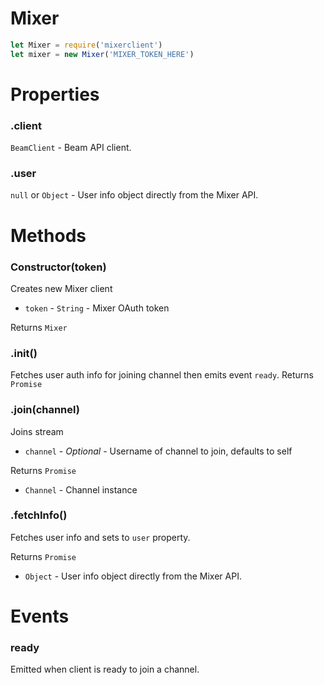 # Mixer

```js
let Mixer = require('mixerclient')
let mixer = new Mixer('MIXER_TOKEN_HERE')
```

# Properties

### .client
`BeamClient` - Beam API client.

### .user
`null` or `Object` - User info object directly from the Mixer API.

# Methods

### Constructor(token)
Creates new Mixer client
- `token` - `String` - Mixer OAuth token

Returns `Mixer`

### .init()
Fetches user auth info for joining channel then emits event `ready`.
Returns `Promise`

### .join(channel)
Joins stream
- `channel` - *Optional* - Username of channel to join, defaults to self

Returns `Promise`
- `Channel` - Channel instance

### .fetchInfo()
Fetches user info and sets to `user` property.

Returns `Promise`
- `Object` - User info object directly from the Mixer API.

# Events

### ready
Emitted when client is ready to join a channel.